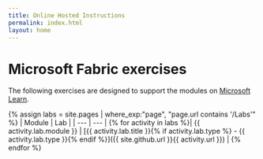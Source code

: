 ```yaml
---
title: Online Hosted Instructions
permalink: index.html
layout: home
---
```


# Microsoft Fabric exercises

The following exercises are designed to support the modules on [Microsoft Learn](https://aka.ms/learn-fabric).

{% assign labs = site.pages | where_exp:"page", "page.url contains '/Labs'" %}
| Module | Lab |
| --- | --- | 
{% for activity in labs  %}| {{ activity.lab.module }} | [{{ activity.lab.title }}{% if activity.lab.type %} - {{ activity.lab.type }}{% endif %}]({{ site.github.url }}{{ activity.url }}) |
{% endfor %}
